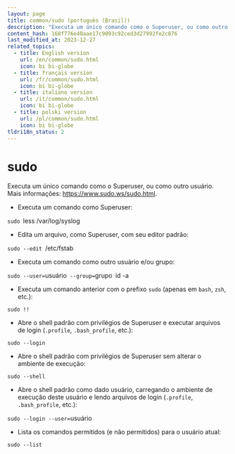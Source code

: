 ```yaml
---
layout: page
title: common/sudo (português (Brasil))
description: "Executa um único comando como o Superuser, ou como outro usuário."
content_hash: 168f776e48aae17c9093c92ced3d27992fe2c876
last_modified_at: 2023-12-27
related_topics:
  - title: English version
    url: /en/common/sudo.html
    icon: bi bi-globe
  - title: français version
    url: /fr/common/sudo.html
    icon: bi bi-globe
  - title: italiano version
    url: /it/common/sudo.html
    icon: bi bi-globe
  - title: polski version
    url: /pl/common/sudo.html
    icon: bi bi-globe
tldri18n_status: 2
---
```

# sudo

Executa um único comando como o Superuser, ou como outro usuário.
Mais informações: <https://www.sudo.ws/sudo.html>.

- Executa um comando como Superuser:

`sudo `<span class="tldr-var badge badge-pill bg-dark-lm bg-white-dm text-white-lm text-dark-dm font-weight-bold">less /var/log/syslog</span>

- Edita um arquivo, como Superuser, com seu editor padrão:

`sudo --edit `<span class="tldr-var badge badge-pill bg-dark-lm bg-white-dm text-white-lm text-dark-dm font-weight-bold">/etc/fstab</span>

- Executa um comando como outro usuário e/ou grupo:

`sudo --user=`<span class="tldr-var badge badge-pill bg-dark-lm bg-white-dm text-white-lm text-dark-dm font-weight-bold">usuário</span>` --group=`<span class="tldr-var badge badge-pill bg-dark-lm bg-white-dm text-white-lm text-dark-dm font-weight-bold">grupo</span>` `<span class="tldr-var badge badge-pill bg-dark-lm bg-white-dm text-white-lm text-dark-dm font-weight-bold">id -a</span>

- Executa um comando anterior com o prefixo `sudo` (apenas em `bash`, `zsh`, etc.):

`sudo !!`

- Abre o shell padrão com privilégios de Superuser e executar arquivos de login (`.profile`, `.bash_profile`, etc.):

`sudo --login`

- Abre o shell padrão com privilégios de Superuser sem alterar o ambiente de execução:

`sudo --shell`

- Abre o shell padrão como dado usuário, carregando o ambiente de execução deste usuário e lendo arquivos de login (`.profile`, `.bash_profile`, etc.):

`sudo --login --user=`<span class="tldr-var badge badge-pill bg-dark-lm bg-white-dm text-white-lm text-dark-dm font-weight-bold">usuário</span>

- Lista os comandos permitidos (e não permitidos) para o usuário atual:

`sudo --list`

